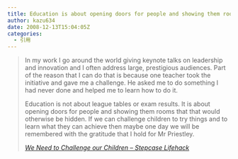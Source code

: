 ```yaml
---
title: Education is about opening doors for people and showing them rooms that that would otherwise be hidden.
author: kazu634
date: 2008-12-13T15:04:05Z
categories:
  - 引用
---
```

<div class="section">
<blockquote title="We Need to Challenge our Children - Stepcase Lifehack" cite="http://www.lifehack.org/articles/communication/we-need-to-challenge-our-children.html">
<p>
      In my work I go around the world giving keynote talks on leadership and innovation and I often address large, prestigious audiences. Part of the reason that I can do that is because one teacher took the initiative and gave me a challenge. He asked me to do something I had never done and helped me to learn how to do it.
</p>

<p>
      Education is not about league tables or exam results. It is about opening doors for people and showing them rooms that that would otherwise be hidden. If we can challenge children to try things and to learn what they can achieve then maybe one day we will be remembered with the gratitude that I hold for Mr Priestley.
</p>

<p>
<cite><a href="http://www.lifehack.org/articles/communication/we-need-to-challenge-our-children.html" onclick="__gaTracker('send', 'event', 'outbound-article', 'http://www.lifehack.org/articles/communication/we-need-to-challenge-our-children.html', 'We Need to Challenge our Children &#8211; Stepcase Lifehack');" target="_blank">We Need to Challenge our Children &#8211; Stepcase Lifehack</a></cite>
</p>
</blockquote>
</div>

